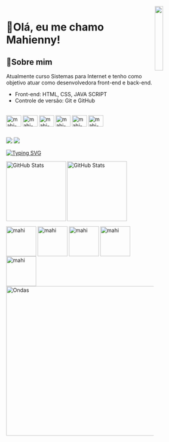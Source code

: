 <img align="right" src="https://user-images.githubusercontent.com/65187002/144930161-2f783401-8d27-4fdf-a2f7-cc0ba32f1f1f.gif" width="21%" style="display:inline;">

<div>
 <h1>👋Olá, eu me chamo Mahienny!</h1>
</div>

<div>
 <h2>🧠Sobre mim</h2>
</div>

 <div>
 <p>Atualmente curso Sistemas para Internet e tenho como objetivo atuar como desenvolvedora front-end e back-end.</p>

 <ul>
 <li>Front-end: HTML, CSS, JAVA SCRIPT</li>
 <li>Controle de versão: Git e GitHub</li>
 </ul>
 </div>

<div style="display: inline_block"><br>
<img align="center" alt="mahi-html" height="30" width="40" src="https://icongr.am/devicon/html5-original.svg">
<img align="center" alt="mahi-css3" height="30" width="40" src="https://icongr.am/devicon/css3-original.svg">
<img align="center" alt="mahi-js" height="30" width="40" src="https://cdn.jsdelivr.net/gh/devicons/devicon@latest/icons/javascript/javascript-original.svg"/>
<img align="center" alt="mahi-git" height="30" width="40" src="https://cdn.jsdelivr.net/gh/devicons/devicon@latest/icons/git/git-original.svg"/>    
<img align="center" alt="mahi-git" height="30" width="40" src="https://cdn.jsdelivr.net/gh/devicons/devicon@latest/icons/python/python-original.svg"/>    
<img align="center" alt="mahi-git" height="30" width="40" src="https://cdn.jsdelivr.net/gh/devicons/devicon@latest/icons/github/github-original.svg"/>    
</div>

##
<div style="display: inline_block">
<a href="https://www.linkedin.com/in/mahienny-souza-a87925318" target="_blank"><img src="https://img.shields.io/badge/LinkedIn-0077B5?style=for-the-badge&logo=linkedin&logoColor=white" targe="_blank"></a>
<a href="mailto:mahienny90@gmail.com"><img src="https://img.shields.io/badge/-Gmail-%23333?style=for-the-badge&logo=gmail&logoColor=white" target="_blank"></a>
</div>
 
<a href="https://git.io/typing-svg"><img src="https://readme-typing-svg.demolab.com?font=Fira+Code&weight=50&size=25&pause=1000&color=d48299&center=true&width=1000&lines=-------------------------------------------------------------------------------------------------" alt="Typing SVG" /></a>

<div style="display: inline-block;">
  <img  
    alt="GitHub Stats" 
    height="160" 
    style="padding-right: 10px;" 
    src="https://github-readme-stats.vercel.app/api?username=mahiennysouza&show_icons=true&theme=tokyonight&include_all_commits=true&locale=pt-br"/>
  <img 
    align="left" 
    alt="GitHub Stats" 
    height="160" 
    src="https://github-readme-stats.vercel.app/api/top-langs/?username=mahiennysouza&theme=tokyonight&layout=compact&custom_title=Tecnologias&langs_count=9"/>
</div>

</p> 

<div style="display: inline_block">
<img align="center" alt="mahi" height="80" width="80" src="https://user-images.githubusercontent.com/74038190/218265814-3084a4ba-809c-4135-afc0-8685d0f634b3.gif">
<img align="center" alt="mahi" height="80" width="80" src="https://user-images.githubusercontent.com/74038190/216655818-2e7b9a31-49bf-4744-85a8-db8a2577c45c.gif">
<img align="center" alt="mahi" height="80" width="80" src="https://user-images.githubusercontent.com/74038190/216649417-9acc58df-9186-4132-ad43-819a57babb67.gif">
<img align="center" alt="mahi" height="80" width="80" src="https://user-images.githubusercontent.com/74038190/214644152-52f47eb3-5e31-4f47-8758-05c9468d5596.gif">
 <img align="center" alt="mahi" height="80" width="80" src="https://user-images.githubusercontent.com/74038190/216654112-f34391b7-72e0-4053-8849-30dcaeaa1aaa.gif">
</div>

<div style="display: flex; align-items: flex-end;">
  <img alt="Ondas" height="400px" src="https://github.com/user-attachments/assets/6510460b-1933-4437-8f68-16a26fb6bff6">
</div>




